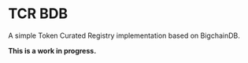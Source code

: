 # TCR BDB

A simple Token Curated Registry implementation based on BigchainDB.

**This is a work in progress.**